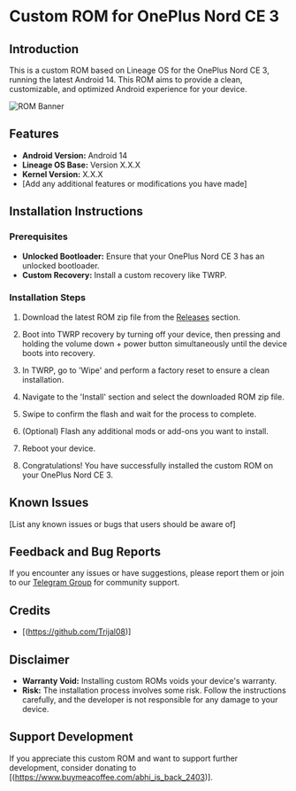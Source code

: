 # Custom ROM for OnePlus Nord CE 3

## Introduction

This is a custom ROM based on Lineage OS for the OnePlus Nord CE 3, running the latest Android 14. This ROM aims to provide a clean, customizable, and optimized Android experience for your device.

![ROM Banner](file:///C:/Users/Abhranil%20Dutta/Downloads/ONEPLUS%20NORD%20CE3.png)

## Features

- **Android Version:** Android 14
- **Lineage OS Base:** Version X.X.X
- **Kernel Version:** X.X.X
- [Add any additional features or modifications you have made]

## Installation Instructions

### Prerequisites

- **Unlocked Bootloader:** Ensure that your OnePlus Nord CE 3 has an unlocked bootloader.
- **Custom Recovery:** Install a custom recovery like TWRP.

### Installation Steps

1. Download the latest ROM zip file from the [Releases](https://github.com/Abhranil2004/android_device_oneplus_ziti_CUSTOM_ROM/releases/tag/Lineage-21) section.

2. Boot into TWRP recovery by turning off your device, then pressing and holding the volume down + power button simultaneously until the device boots into recovery.

3. In TWRP, go to 'Wipe' and perform a factory reset to ensure a clean installation.

4. Navigate to the 'Install' section and select the downloaded ROM zip file.

5. Swipe to confirm the flash and wait for the process to complete.

6. (Optional) Flash any additional mods or add-ons you want to install.

7. Reboot your device.

8. Congratulations! You have successfully installed the custom ROM on your OnePlus Nord CE 3.

## Known Issues

[List any known issues or bugs that users should be aware of]

## Feedback and Bug Reports

If you encounter any issues or have suggestions, please report them  or join to our [Telegram Group](https://t.me/BORNTORUNINPROGRAM) for community support.

## Credits

- [(https://github.com/Trijal08)]

## Disclaimer

- **Warranty Void:** Installing custom ROMs voids your device's warranty.
- **Risk:** The installation process involves some risk. Follow the instructions carefully, and the developer is not responsible for any damage to your device.

## Support Development

If you appreciate this custom ROM and want to support further development, consider donating to [(https://www.buymeacoffee.com/abhi_is_back_2403)].

